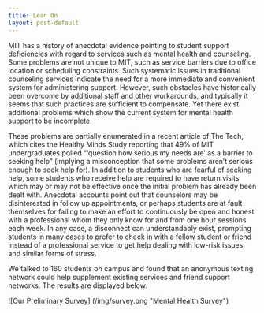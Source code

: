 ```yaml
---
title: Lean On
layout: post-default
---
```


MIT has a history of anecdotal evidence pointing to student support deficiencies with regard to services such as mental health and counseling. Some problems are not unique to MIT, such as service barriers due to office location or scheduling constraints. Such systematic issues in traditional counseling services indicate the need for a more immediate and convenient system for administering support. However, such obstacles have historically been overcome by additional staff and other workarounds, and typically it seems that such practices are sufficient to compensate. Yet there exist additional problems which show the current system for mental health support to be incomplete.

These problems are partially enumerated in a recent article of The Tech, which cites the Healthy Minds Study reporting that 49% of MIT undergraduates polled “‘question how serious my needs are’ as a barrier to seeking help” (implying a misconception that some problems aren’t serious enough to seek help for). In addition to students who are fearful of seeking help, some students who receive help are required to have return visits which may or may not be effective once the initial problem has already been dealt with. Anecdotal accounts point out that counselors may be disinterested in follow up appointments, or perhaps students are at fault themselves for failing to make an effort to continuously be open and honest with a professional whom they only know for and from one hour sessions each week. In any case, a disconnect can understandably exist, prompting students in many cases to prefer to check in with a fellow student or friend instead of a professional service to get help dealing with low-risk issues and similar forms of stress.

We talked to 160 students on campus and found that an anonymous texting network could help supplement existing services and friend support networks. The results are displayed below.

![Our Preliminary Survey] (/img/survey.png "Mental Health Survey")
